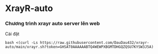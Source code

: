 # XrayR-auto
### Chương trình xrayr auto server lên web
Cài đặt
```
bash <(curl -Ls https://raw.githubusercontent.com/DauDau432/xrayr-auto/main/xrayr.sh?token=GHSAT0AAAAAABTQ4WEWPXBGMTDHGQZQSU7KYSW3J5A)
```
